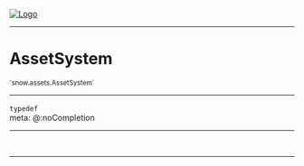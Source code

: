 
[![Logo](../../../images/logo.png)](../../../api/index.html)

---



<h1>AssetSystem</h1>
<small>`snow.assets.AssetSystem`</small>



---

`typedef`
<span class="meta">
<br/>meta: @:noCompletion
</span>


---

&nbsp;
&nbsp;









---

&nbsp;
&nbsp;
&nbsp;
&nbsp;